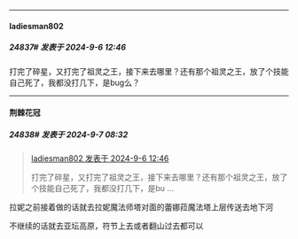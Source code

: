 ﻿
*****

####  ladiesman802  
##### 24837#       发表于 2024-9-6 12:46

打完了碎星，又打完了祖灵之王，接下来去哪里？还有那个祖灵之王，放了个技能自己死了，我都没打几下，是bug么？


*****

####  荆棘花冠  
##### 24838#       发表于 2024-9-7 08:32

<blockquote><a href="httphttps://bbs.saraba1st.com/2b/forum.php?mod=redirect&amp;goto=findpost&amp;pid=66129108&amp;ptid=2009253" target="_blank">ladiesman802 发表于 2024-9-6 12:46</a>

打完了碎星，又打完了祖灵之王，接下来去哪里？还有那个祖灵之王，放了个技能自己死了，我都没打几下，是bu ...</blockquote>
拉妮之前接着做的话就去拉妮魔法师塔对面的蕾娜菈魔法塔上层传送去地下河

不继续的话就去亚坛高原，符节上去或者翻山过去都可以

